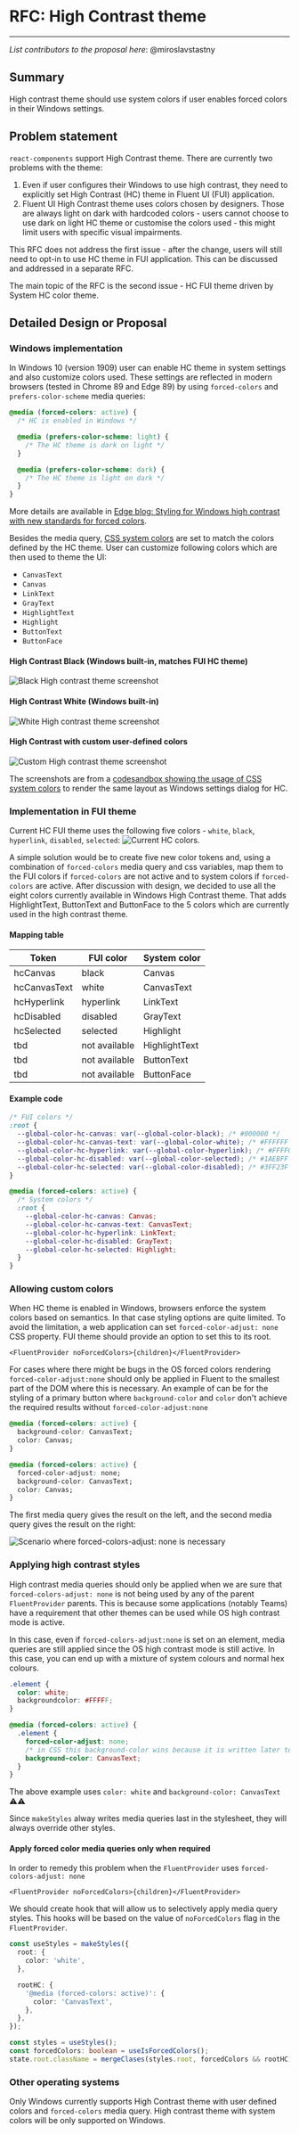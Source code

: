 # RFC: High Contrast theme

---

_List contributors to the proposal here_: @miroslavstastny

## Summary

High contrast theme should use system colors if user enables forced colors in their Windows settings.

## Problem statement

<!--
Why are we making this change? What problem are we solving? What do we expect to gain from this?

This section is important as the motivation or problem statement is indepenent from the proposed change. Even if this RFC is not accepted this Motivation can be used for alternative solutions.

In the end, please make sure to present a neutral Problem statement, rather than one that motivates a particular solution
-->

`react-components` support High Contrast theme. There are currently two problems with the theme:

1. Even if user configures their Windows to use high contrast, they need to explicitly set High Contrast (HC) theme in Fluent UI (FUI) application.
2. Fluent UI High Contrast theme uses colors chosen by designers. Those are always light on dark with hardcoded colors - users cannot choose to use dark on light HC theme or customise the colors used - this might limit users with specific visual impairments.

This RFC does not address the first issue - after the change, users will still need to opt-in to use HC theme in FUI application. This can be discussed and addressed in a separate RFC.

The main topic of the RFC is the second issue - HC FUI theme driven by System HC color theme.

## Detailed Design or Proposal

### Windows implementation

In Windows 10 (version 1909) user can enable HC theme in system settings and also customize colors used. These settings are reflected in modern browsers (tested in Chrome 89 and Edge 89) by using `forced-colors` and `prefers-color-scheme` media queries:

```css
@media (forced-colors: active) {
  /* HC is enabled in Windows */

  @media (prefers-color-scheme: light) {
    /* The HC theme is dark on light */
  }

  @media (prefers-color-scheme: dark) {
    /* The HC theme is light on dark */
  }
}
```

More details are available in [Edge blog: Styling for Windows high contrast with new standards for forced colors](https://blogs.windows.com/msedgedev/2020/09/17/styling-for-windows-high-contrast-with-new-standards-for-forced-colors/).

Besides the media query, [CSS system colors](https://www.w3.org/TR/css-color-4/#css-system-colors) are set to match the colors defined by the HC theme. User can customize following colors which are then used to theme the UI:

- `CanvasText`
- `Canvas`
- `LinkText`
- `GrayText`
- `HighlightText`
- `Highlight`
- `ButtonText`
- `ButtonFace`

#### High Contrast Black (Windows built-in, matches FUI HC theme)

![Black High contrast theme screenshot](../assets/high-contrast-theme-black.png)

#### High Contrast White (Windows built-in)

![White High contrast theme screenshot](../assets/high-contrast-theme-white.png)

#### High Contrast with custom user-defined colors

![Custom High contrast theme screenshot](../assets/high-contrast-theme-custom.png)

The screenshots are from a [codesandbox showing the usage of CSS system colors](https://codesandbox.io/s/high-contrast-1usny?file=/index.html) to render the same layout as Windows settings dialog for HC.

### Implementation in FUI theme

Current HC FUI theme uses the following five colors - `white`, `black`, `hyperlink`, `disabled`, `selected`:
![Current HC colors](../assets/high-contrast-theme-current-colors.png).

A simple solution would be to create five new color tokens and, using a combination of `forced-colors` media query and css variables, map them to the FUI colors if `forced-colors` are not active and to system colors if `forced-colors` are active.
After discussion with design, we decided to use all the eight colors currently available in Windows High Contrast theme. That adds HighlightText, ButtonText and ButtonFace to the 5 colors which are currently used in the high contrast theme.

#### Mapping table

| Token        | FUI color     | System color  |
| ------------ | ------------- | ------------- |
| hcCanvas     | black         | Canvas        |
| hcCanvasText | white         | CanvasText    |
| hcHyperlink  | hyperlink     | LinkText      |
| hcDisabled   | disabled      | GrayText      |
| hcSelected   | selected      | Highlight     |
| tbd          | not available | HighlightText |
| tbd          | not available | ButtonText    |
| tbd          | not available | ButtonFace    |

#### Example code

```css
/* FUI colors */
:root {
  --global-color-hc-canvas: var(--global-color-black); /* #000000 */
  --global-color-hc-canvas-text: var(--global-color-white); /* #FFFFFF */
  --global-color-hc-hyperlink: var(--global-color-hyperlink); /* #FFFF00 */
  --global-color-hc-disabled: var(--global-color-selected); /* #1AEBFF */
  --global-color-hc-selected: var(--global-color-disabled); /* #3FF23F */
}

@media (forced-colors: active) {
  /* System colors */
  :root {
    --global-color-hc-canvas: Canvas;
    --global-color-hc-canvas-text: CanvasText;
    --global-color-hc-hyperlink: LinkText;
    --global-color-hc-disabled: GrayText;
    --global-color-hc-selected: Highlight;
  }
}
```

### Allowing custom colors

When HC theme is enabled in Windows, browsers enforce the system colors based on semantics. In that case styling options are quite limited. To avoid the limitation, a web application can set `forced-color-adjust: none` CSS property. FUI theme should provide an option to set this to its root.

```tsx
<FluentProvider noForcedColors>{children}</FluentProvider>
```

For cases where there might be bugs in the OS forced colors rendering `forced-color-adjust:none` should only be applied in Fluent to the smallest part
of the DOM where this is necessary. An example of can be for the styling of a primary button where `background-color` and `color` don't achieve the
required results without `forced-color-adjust:none`

```css
@media (forced-colors: active) {
  background-color: CanvasText;
  color: Canvas;
}

@media (forced-colors: active) {
  forced-color-adjust: none;
  background-color: CanvasText;
  color: Canvas;
}
```

The first media query gives the result on the left, and the second media query gives the result on the right:

![Scenario where forced-colors-adjust: none is necessary](../assets/force-color-adjust-necessary.png)

### Applying high contrast styles

High contrast media queries should only be applied when we are sure that `forced-colors-adjust: none` is not being used
by any of the parent `FluentProvider` parents. This is because some applications (notably Teams) have a requirement that
other themes can be used while OS high contrast mode is active.

In this case, even if `forced-colors-adjust:none` is set on an element, media queries are still applied since the OS
high contrast mode is still active. In this case, you can end up with a mixture of system colours and normal hex colours.

```css
.element {
  color: white;
  backgroundcolor: #FFFFF;
}

@media (forced-colors: active) {
  .element {
    forced-color-adjust: none;
    /* in CSS this background-color wins because it is written later to DOM */
    background-color: CanvasText;
  }
}
```

The above example uses `color: white` and `background-color: CanvasText` ⚠️⚠️

Since `makeStyles` alway writes media queries last in the stylesheet, they will always override other styles.

#### Apply forced color media queries only when required

In order to remedy this problem when the `FluentProvider` uses `forced-colors-adjust: none`

```tsx
<FluentProvider noForcedColors>{children}</FluentProvider>
```

We should create hook that will allow us to selectively apply media query styles. This hooks will be based on the value
of `noForcedColors` flag in the `FluentProvider`.

```ts
const useStyles = makeStyles({
  root: {
    color: 'white',
  },

  rootHC: {
    '@media (forced-colors: active)': {
      color: 'CanvasText',
    },
  },
});

const styles = useStyles();
const forcedColors: boolean = useIsForcedColors();
state.root.className = mergeClases(styles.root, forcedColors && rootHC);
```

### Other operating systems

Only Windows currently supports High Contrast theme with user defined colors and `forced-colors` media query. High contrast theme with system colors will be only supported on Windows.

